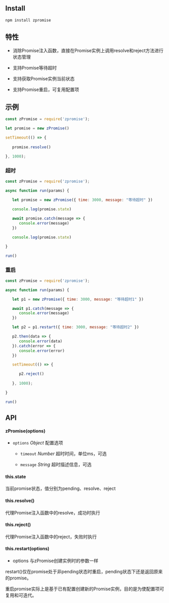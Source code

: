 <!-- Promise简化包装器，用于增强已有ES6 Promise的易用性 -->

## Install

```
npm install zpromise
```

## 特性

* 消除Promise注入函数，直接在Promise实例上调用resolve和reject方法进行状态管理

* 支持Promise等待超时

* 支持获取Promise实例当前状态

* 支持Promise重启，可复用配置项

## 示例

```js
const zPromise = require('zpromise');

let promise = new zPromise()

setTimeout(() => {
   
   promise.resolve()

}, 1000);
```

### 超时

```js
const zPromise = require('zpromise');

async function run(params) {

   let promise = new zPromise({ time: 3000, message: "等待超时" })

   console.log(promise.state)
   
   await promise.catch(message => {
      console.error(message)
   })

   console.log(promise.state)

}

run()
```


### 重启

```js
const zPromise = require('zpromise');

async function run(params) {

   let p1 = new zPromise({ time: 3000, message: "等待超时1" })

   await p1.catch(message => {
      console.error(message)
   })

   let p2 = p1.restart({ time: 3000, message: "等待超时2" })

   p2.then(data => {
      console.error(data)
   }).catch(error => {
      console.error(error)
   })

   setTimeout(() => {

      p2.reject()
      
   }, 1000);

}

run()
```


## API

#### zPromise(options)

* `options` *Object* 配置选项

   * `timeout` *Number* 超时时间，单位ms，可选

   * `message` *String* 超时描述信息，可选

#### this.state

当前promise状态，值分别为pending、resolve、reject

#### this.resolve()

代理Promise注入函数中的resolve，成功时执行

#### this.reject()

代理Promise注入函数中的reject，失败时执行

#### this.restart(options)

* options 与zPromise创建实例时的参数一样

restart()仅在promise处于非pending状态时重启，pending状态下还是返回原来的promise。

重启promise实际上是基于已有配置创建新的Promise实例，目的是为使配置项可复用和可迭代。
